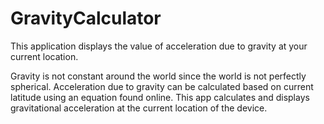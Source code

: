 # GravityCalculator
This application displays the value of acceleration due to gravity at your current location.

Gravity is not constant around the world since the world is not perfectly spherical. Acceleration due to gravity can be calculated based on current latitude using an equation found online. This app calculates and displays gravitational acceleration at the current location of the device.

